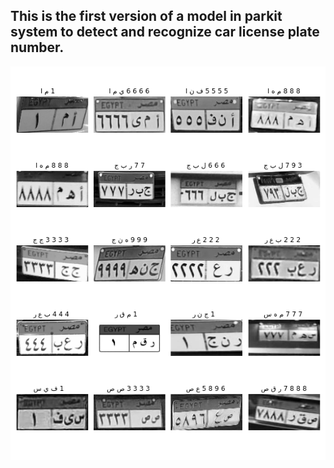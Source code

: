 ## This is the first version of  a model in parkit system to detect and recognize  car license plate number.
![](https://github.com/mohame54/Parkit_projects/blob/main/fig.png)
